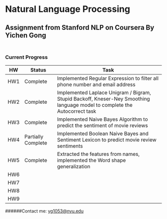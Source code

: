 # Natural Language Processing
## Assignment from Stanford NLP on Coursera By Yichen Gong<br /><br />

### Current Progress

HW  | Status | Task
--- | -------- | ------------
HW1 | Complete | Implemented Regular Expression to filter all phone number and email address
HW2 | Complete | Implemented Laplace Unigram / Bigram, Stupid Backoff, Kneser-Ney Smoothing language model to complete the Autocorrect task
HW3 | Complete | Implemented Naive Bayes Algorithm to predict the sentiment of movie reviews
HW4 | Partially Complete | Implemented Boolean Naive Bayes and Sentiment Lexicon to predict movie review sentiments
HW5 | Complete | Extracted the features from names, implemented the Word shape generalization<br />
HW6 | <br />
HW7 | <br />
HW8 | <br />
HW9 | <br />




######Contact me: yg1053@nyu.edu